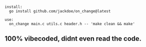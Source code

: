 ```
install:
  go install github.com/jackdoe/on_change@latest

use:
  on_change main.c utils.c header.h -- 'make clean && make'

```

## 100% vibecoded, didnt even read the code.
